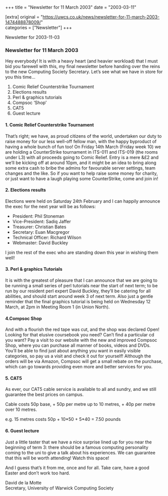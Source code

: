 +++
title = "Newsletter for 11 March 2003"
date = "2003-03-11"

[extra]
original = "https://uwcs.co.uk/news/newsletter-for-11-march-2003-1474488878009/"    
categories = ["Newsletter"]
+++

Newsletter for 2003-11-03

### Newsletter for 11 March 2003

Hey everybody\! It is with a heavy heart (and heavier workload) that I must bid you farewell with this, my final newsletter before handing over the reins to the new Computing Society Secretary. Let’s see what we have in store for you this time…

1.  Comic Relief Counterstrike Tournament
2.  Elections results
3.  Perl & graphics tutorials
4.  Compsoc ‘Shop’
5.  CAT5
6.  Guest lecture

#### 1\. Comic Relief Counterstrike Tournament

That’s right; we have, as proud citizens of the world, undertaken our duty to raise money for our less well-off fellow man, with the happy byproduct of having a whole bunch of fun too\! On Friday 14th March (Friday week 10) we are holding a CounterStrike tournament in ITS-011 and ITS-019 (the rooms under L3) with all proceeds going to Comic Relief. Entry is a mere &£2 and we’ll be kicking off at around 10pm, and it might be an idea to bring along some extra cash to bribe the admins for favourable server settings, team changes and the like. So if you want to help raise some money for charity, or just want to have a laugh playing some CounterStrike, come and join in\!

#### 2\. Elections results

Elections were held on Saturday 24th February and I can happily announce the exec for the next year will be as follows:

  - President: Phil Stoneman
  - Vice-President: Sadiq Jaffer
  - Treasurer: Christian Bates
  - Secretary: Euan Macgregor
  - Technical Officer: Richard Wilson
  - Webmaster: David Buckley

I join the rest of the exec who are standing down this year in wishing them well\!

#### 3\. Perl & graphics Tutorials

It is with the greatest of pleasure that I can announce that we are going to be running a small series of perl tutorials near the start of next term; to be run by our resident perl expert David Buckley, they’ll be catering for all abilities, and should start around week 3 of next term. Also just a gentle reminder that the final graphics tutorial is being held on Wednesday 12 March, at 2pm in Meeting Room 1 (in Union North).

#### 4.Compsoc Shop

And with a flourish the red tape was cut, and the shop was declared Open\! Looking for that elusive coursebook you need? Can’t find a particular cd you want? Pay a visit to our website with the new and improved Compsoc Shop, where you can purchase all manner of books, videos and DVDs. You’ll be able to find just about anything you want in easily visible categories, so pay us a visit and check it out for yourself\! Although the orders will be via Amazon, Compsoc will get a small rebate on the purchase, which can go towards providing even more and better services for you.

#### 5\. CAT5

As ever, our CAT5 cable service is available to all and sundry, and we still guarantee the best prices on campus.

Cable costs 50p base, + 50p per metre up to 10 metres, + 40p per metre over 10 metres.

e.g. 15 metres costs 50p + 10\*50 + 5\*40 = 7.50 pounds

#### 6\. Guest lecture

Just a little taster that we have a nice surprise lined up for you near the beginning of term 3: there should be a famous computing personality coming to the uni to give a talk about his experiences. We can guarantee that this will be worth attending\! Watch this space\!

And I guess that’s it from me, once and for all. Take care, have a good Easter and don’t work too hard.

David de la Motte  
Secretary, University of Warwick Computing Society
